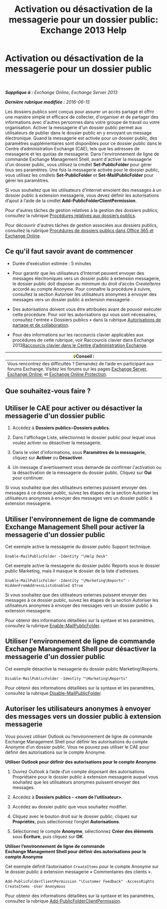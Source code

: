 ﻿---
title: 'Activation ou désactivation de la messagerie pour un dossier public: Exchange 2013 Help'
TOCTitle: Activation ou désactivation de la messagerie pour un dossier public
ms:assetid: 3d69f76d-ff3c-46c1-b962-6a1baa425d8a
ms:mtpsurl: https://technet.microsoft.com/fr-fr/library/Aa997560(v=EXCHG.150)
ms:contentKeyID: 50477967
ms.date: 04/24/2018
mtps_version: v=EXCHG.150
ms.translationtype: HT
---

# Activation ou désactivation de la messagerie pour un dossier public

 

_**Sapplique à :** Exchange Online, Exchange Server 2013_

_**Dernière rubrique modifiée :** 2016-06-15_

Les dossiers publics sont conçus pour assurer un accès partagé et offrir une manière simple et efficace de collecter, d'organiser et de partager des informations avec d'autres personnes dans votre groupe de travail ou votre organisation. Activer la messagerie d'un dossier public permet aux utilisateurs de publier dans le dossier public en y envoyant un message électronique. Quand la messagerie est activée pour un dossier public, des paramètres supplémentaires sont disponibles pour ce dossier public dans le Centre d’administration Exchange (CAE), tels que les adresses de messagerie et les quotas de messagerie. Dans l'environnement de ligne de commande Exchange Management Shell, avant d'activer la messagerie d'un dossier public, vous utilisez la cmdlet **Set-PublicFolder** pour gérer tous ses paramètres. Une fois la messagerie activée pour le dossier public, vous utilisez les cmdlets **Set-PublicFolder** et **Set-MailPublicFolder** pour gérer les paramètres.

Si vous souhaitez que les utilisateurs d’Internet envoient des messages à un dossier public à extension messagerie, vous devez définir les autorisations d’ajout à l’aide de la cmdlet **Add-PublicFolderClientPermission**.

Pour d'autres tâches de gestion relatives à la gestion des dossiers publics, consultez la rubrique [Procédures relatives aux dossiers publics](public-folder-procedures-exchange-2013-help.md).

Pour découvrir d'autres tâches de gestion associées aux dossiers publics, consultez la rubrique [Procédures de dossiers publics dans Office 365 et Exchange Online](https://technet.microsoft.com/fr-fr/library/jj966272\(v=exchg.150\)).

## Ce qu'il faut savoir avant de commencer

  - Durée d'exécution estimée : 5 minutes

  - Pour garantir que les utilisateurs d’Internet peuvent envoyer des messages électroniques vers un dossier public à extension messagerie, le dossier public doit disposer au minimum du droit d’accès *CreateItems* accordé au compte Anonyme. Pour connaître la procédure à suivre, consultez la section Autoriser les utilisateurs anonymes à envoyer des messages vers un dossier public à extension messagerie .

  - Des autorisations doivent vous être attribuées avant de pouvoir exécuter cette procédure. Pour voir les autorisations qui vous sont nécessaires, consultez l'entrée « Dossiers publics » dans la rubrique [Autorisations de partage et de collaboration](sharing-and-collaboration-permissions-exchange-2013-help.md).

  - Pour des informations sur les raccourcis clavier applicables aux procédures de cette rubrique, voir Raccourcis clavier dans Exchange 2013[Raccourcis clavier dans le Centre d’administration Exchange](keyboard-shortcuts-in-the-exchange-admin-center-exchange-online-protection-help.md).

<table>
<thead>
<tr class="header">
<th><img src="images/Bb125224.tip(EXCHG.150).gif" title="Conseil" alt="Conseil" />Conseil :</th>
</tr>
</thead>
<tbody>
<tr class="odd">
<td>Vous rencontrez des difficultés ? Demandez de l’aide en participant aux forums Exchange. Visitez les forums sur les pages <a href="https://go.microsoft.com/fwlink/p/?linkid=60612">Exchange Server</a>, <a href="https://go.microsoft.com/fwlink/p/?linkid=267542">Exchange Online</a>, et <a href="https://go.microsoft.com/fwlink/p/?linkid=285351">Exchange Online Protection</a>.</td>
</tr>
</tbody>
</table>


## Que souhaitez-vous faire ?

## Utiliser le CAE pour activer ou désactiver la messagerie d'un dossier public

1.  Accédez à **Dossiers publics**\>**Dossiers publics**.

2.  Dans l'affichage Liste, sélectionnez le dossier public pour lequel vous voulez activer ou désactiver la messagerie.

3.  Dans le volet d'informations, sous **Paramètres de la messagerie**, cliquez sur **Activer** ou **Désactiver**.

4.  Un message d'avertissement vous demande de confirmer l'activation ou la désactivation de la messagerie du dossier public. Cliquez sur **Oui** pour continuer.

Si vous souhaitez que des utilisateurs externes puissent envoyer des messages à ce dossier public, suivez les étapes de la section Autoriser les utilisateurs anonymes à envoyer des messages vers un dossier public à extension messagerie.

## Utiliser l'environnement de ligne de commande Exchange Management Shell pour activer la messagerie d'un dossier public

Cet exemple active la messagerie du dossier public Support technique.

    Enable-MailPublicFolder -Identity "\Help Desk"

Cet exemple active la messagerie du dossier public Reports sous le dossier public Marketing, mais il masque le dossier de la liste d'adresses.

    Enable-MailPublicFolder -Identity "\Marketing\Reports" -HiddenFromAddressListsEnabled $True

Si vous souhaitez que des utilisateurs externes puissent envoyer des messages à ce dossier public, suivez les étapes de la section Autoriser les utilisateurs anonymes à envoyer des messages vers un dossier public à extension messagerie.

Pour obtenir des informations détaillées sur la syntaxe et les paramètres, consultez la rubrique [Enable-MailPublicFolder](https://technet.microsoft.com/fr-fr/library/aa998824\(v=exchg.150\)).

## Utiliser l'environnement de ligne de commande Exchange Management Shell pour désactiver la messagerie d'un dossier public

Cet exemple désactive la messagerie du dossier public Marketing\\Reports.

    Disable-MailPublicFolder -Identity "\Marketing\Reports"

Pour obtenir des informations détaillées sur la syntaxe et les paramètres, consultez la rubrique [Disable-MailPublicFolder](https://technet.microsoft.com/fr-fr/library/bb123781\(v=exchg.150\)).

## Autoriser les utilisateurs anonymes à envoyer des messages vers un dossier public à extension messagerie

Vous pouvez utiliser Outlook ou l’environnement de ligne de commande Exchange Management Shell pour définir les autorisations du compte Anonyme d’un dossier public. Vous ne pouvez pas utiliser le CAE pour définir des autorisations sur le compte Anonyme.

**Utiliser Outlook pour définir des autorisations pour le compte Anonyme**

1.  Ouvrez Outlook à l’aide d’un compte disposant des autorisations Propriétaire pour le dossier public à extension messagerie auquel vous souhaitez que les utilisateurs anonymes puissent envoyer des messages.

2.  Accédez à **Dossiers publics - \<nom de l’utilisateur\>**.

3.  Accédez au dossier public que vous souhaitez modifier.

4.  Cliquez avec le bouton droit sur le dossier public, cliquez sur **Propriétés**, puis sélectionnez l’onglet **Autorisations**.

5.  Sélectionnez le compte **Anonyme**, sélectionnez **Créer des éléments** sous **Écriture**, puis cliquez sur **OK**.

**Utiliser l’environnement de ligne de commande Exchange Management Shell pour définir des autorisations pour le compte Anonyme**

Cet exemple définit l’autorisation `CreateItems` pour le compte Anonyme sur le dossier public à extension messagerie « Commentaires des clients ».

    Add-PublicFolderClientPermission "\Customer Feedback" -AccessRights CreateItems -User Anonymous

Pour obtenir des informations détaillées sur la syntaxe et les paramètres, consultez la rubrique [Add-PublicFolderClientPermission](https://technet.microsoft.com/fr-fr/library/bb124743\(v=exchg.150\)).

